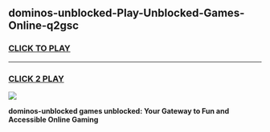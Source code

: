 
## dominos-unblocked-Play-Unblocked-Games-Online-q2gsc
<h3>
<a href="https://premium76.site?title=dominos-unblocked&ref=25A">CLICK TO PLAY</a></h3>
<hr>

<h3>
<a href="https://premium76.site?title=dominos-unblocked&ref=25A">CLICK 2 PLAY</a>
  
</h3>

<a href="https://premium76.site?title=dominos-unblocked&ref=25A"><img src="https://clearcache.store/games.png"></a>


**dominos-unblocked games unblocked: Your Gateway to Fun and Accessible Online Gaming**
